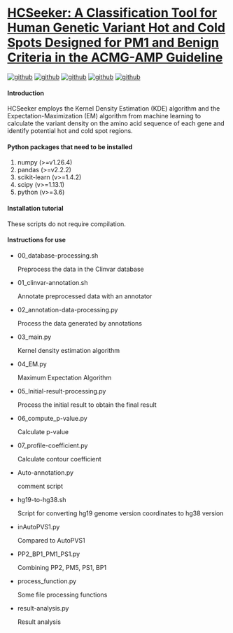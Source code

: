 # [HCSeeker: A Classification Tool for Human Genetic Variant Hot and Cold Spots Designed for PM1 and Benign Criteria in the ACMG-AMP Guideline](https://genemed.tech/hcseeker/)
[![github](https://img.shields.io/badge/numpy->=1.26.4-brightgreen.svg)](https://github.com/snowdreams1006)
[![github](https://img.shields.io/badge/pandas->=2.2.2-pink.svg)](https://github.com/snowdreams1006)
[![github](https://img.shields.io/badge/skikit_learn->=1.4.2-red.svg)](https://github.com/snowdreams1006)
[![github](https://img.shields.io/badge/scipy->=1.13.1-yellow.svg)](https://github.com/snowdreams1006)
[![github](https://img.shields.io/badge/python->=3.6-Olive.svg)](https://github.com/snowdreams1006)
#### Introduction
HCSeeker employs the Kernel Density Estimation (KDE) algorithm and the Expectation-Maximization (EM) algorithm from machine learning to calculate the variant density on the amino acid sequence of each gene and identify potential hot and cold spot regions.

 
#### Python packages that need to be installed
1. numpy (>=v1.26.4)
2. pandas (>=v2.2.2)
3. scikit-learn (v>=1.4.2)
4. scipy (v>=1.13.1)
5. python (v>=3.6)

#### Installation tutorial

These scripts do not require compilation.

#### Instructions for use

- 00_database-processing.sh

    Preprocess the data in the Clinvar database
- 01_clinvar-annotation.sh

    Annotate preprocessed data with an annotator
- 02_annotation-data-processing.py

    Process the data generated by annotations
- 03_main.py

    Kernel density estimation algorithm
- 04_EM.py

    Maximum Expectation Algorithm
- 05_Initial-result-processing.py

    Process the initial result to obtain the final result
- 06_compute_p-value.py

    Calculate p-value
- 07_profile-coefficient.py

    Calculate contour coefficient
- Auto-annotation.py

    comment script 
- hg19-to-hg38.sh

    Script for converting hg19 genome version coordinates to hg38 version
- inAutoPVS1.py

    Compared to AutoPVS1
- PP2_BP1_PM1_PS1.py

    Combining PP2, PM5, PS1, BP1
- process_function.py

    Some file processing functions
- result-analysis.py

    Result analysis

